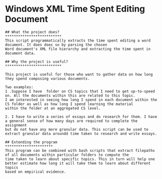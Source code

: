 # Windows XML Time Spent Editing Document

    ## What the project does?
    **************************
    This script programmatically extracts the time spent editing a word document. It does does so by parsing the chosen 
    Word document's XML file hierarchy and extracting the time spent in document data.
    
    ## Why the project is useful?
    **************************
    
    This project is useful for those who want to gather data on how long they spend composing various documents.
    
    Two examples:
    1 .Suppose I have  folder on CS topics that I need to get up-to-speed on. All the documents within this are related to this topic.
    I am interested in seeing how long I spend in each document within the CS folder as well as how long I spend learning the material 
    within the folder at an aggregated CS level. 
    
    2. I have to write a series of essays and do research for them. I have a general sense of how many days are required to complete the assignment
    but do not have any more granular data. This script can be used to extract granular data aroundd time taken to research and write essays.
    
    ## Extending the program
    **********************
    This program can be combined with bash scripts that extract filepaths of all documents within particular folders to compute the 
    time taken to learn about specific topics. This in turn will help one better estimate how long it will take them to learn about different topics
    based on empirical evidence.
    
    
    
 
    
    
    
    
